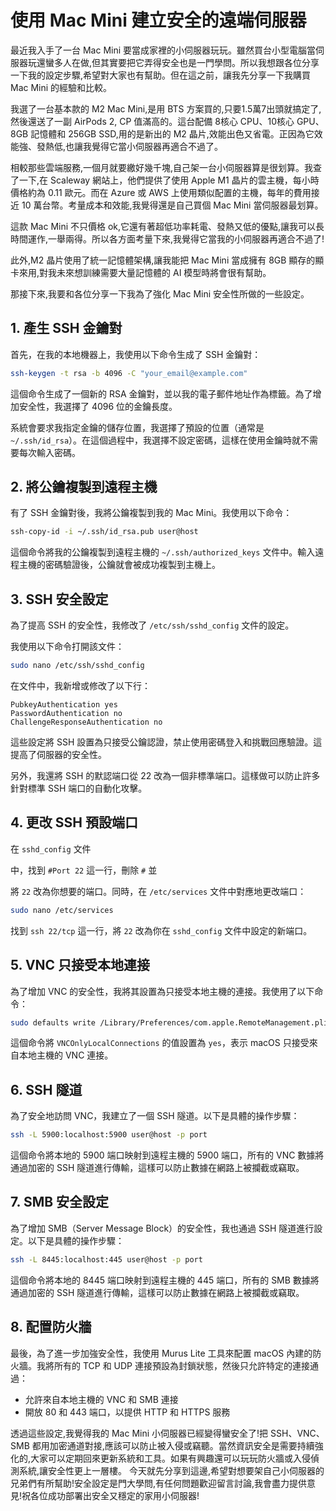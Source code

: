 # 使用 Mac Mini 建立安全的遠端伺服器

最近我入手了一台 Mac Mini 要當成家裡的小伺服器玩玩。雖然買台小型電腦當伺服器玩還蠻多人在做,但其實要把它弄得安全也是一門學問。所以我想跟各位分享一下我的設定步驟,希望對大家也有幫助。但在這之前，讓我先分享一下我購買 Mac Mini 的經驗和比較。

我選了一台基本款的 M2 Mac Mini,是用 BTS 方案買的,只要1.5萬7出頭就搞定了,然後還送了一副 AirPods 2, CP 值滿高的。這台配備 8核心 CPU、10核心 GPU、8GB 記憶體和 256GB SSD,用的是新出的 M2 晶片,效能出色又省電。正因為它效能強、發熱低,也讓我覺得它當小伺服器再適合不過了。

相較那些雲端服務,一個月就要繳好幾千塊,自己架一台小伺服器算是很划算。我查了一下,在 Scaleway 網站上，他們提供了使用 Apple M1 晶片的雲主機，每小時價格約為 0.11 歐元。而在 Azure 或 AWS 上使用類似配置的主機，每年的費用接近 10 萬台幣。考量成本和效能,我覺得還是自己買個 Mac Mini 當伺服器最划算。

這款 Mac Mini 不只價格 ok,它還有著超低功率耗電、發熱又低的優點,讓我可以長時間運作,一舉兩得。所以各方面考量下來,我覺得它當我的小伺服器再適合不過了!

此外,M2 晶片使用了統一記憶體架構,讓我能把 Mac Mini 當成擁有 8GB 顯存的顯卡來用,對我未來想訓練需要大量記憶體的 AI 模型時將會很有幫助。

那接下來,我要和各位分享一下我為了強化 Mac Mini 安全性所做的一些設定。

## 1. 產生 SSH 金鑰對

首先，在我的本地機器上，我使用以下命令生成了 SSH 金鑰對：

```bash
ssh-keygen -t rsa -b 4096 -C "your_email@example.com"
```

這個命令生成了一個新的 RSA 金鑰對，並以我的電子郵件地址作為標籤。為了增加安全性，我選擇了 4096 位的金鑰長度。

系統會要求我指定金鑰的儲存位置，我選擇了預設的位置（通常是 `~/.ssh/id_rsa`）。在這個過程中，我選擇不設定密碼，這樣在使用金鑰時就不需要每次輸入密碼。

## 2. 將公鑰複製到遠程主機

有了 SSH 金鑰對後，我將公鑰複製到我的 Mac Mini。我使用以下命令：

```bash
ssh-copy-id -i ~/.ssh/id_rsa.pub user@host
```

這個命令將我的公鑰複製到遠程主機的 `~/.ssh/authorized_keys` 文件中。輸入遠程主機的密碼驗證後，公鑰就會被成功複製到主機上。

## 3. SSH 安全設定

為了提高 SSH 的安全性，我修改了 `/etc/ssh/sshd_config` 文件的設定。

我使用以下命令打開該文件：

```bash
sudo nano /etc/ssh/sshd_config
```

在文件中，我新增或修改了以下行：

```text
PubkeyAuthentication yes
PasswordAuthentication no
ChallengeResponseAuthentication no
```

這些設定將 SSH 設置為只接受公鑰認證，禁止使用密碼登入和挑戰回應驗證。這提高了伺服器的安全性。

另外，我還將 SSH 的默認端口從 22 改為一個非標準端口。這樣做可以防止許多針對標準 SSH 端口的自動化攻擊。

## 4. 更改 SSH 預設端口

在 `sshd_config` 文件

中，找到 `#Port 22` 這一行，刪除 `#` 並

將 `22` 改為你想要的端口。同時，在 `/etc/services` 文件中對應地更改端口：

```bash
sudo nano /etc/services
```

找到 `ssh 22/tcp` 這一行，將 `22` 改為你在 `sshd_config` 文件中設定的新端口。

## 5. VNC 只接受本地連接

為了增加 VNC 的安全性，我將其設置為只接受本地主機的連接。我使用了以下命令：

```bash
sudo defaults write /Library/Preferences/com.apple.RemoteManagement.plist VNCOnlyLocalConnections -bool yes
```

這個命令將 `VNCOnlyLocalConnections` 的值設置為 `yes`，表示 macOS 只接受來自本地主機的 VNC 連接。

## 6. SSH 隧道

為了安全地訪問 VNC，我建立了一個 SSH 隧道。以下是具體的操作步驟：

```bash
ssh -L 5900:localhost:5900 user@host -p port
```

這個命令將本地的 5900 端口映射到遠程主機的 5900 端口，所有的 VNC 數據將通過加密的 SSH 隧道進行傳輸，這樣可以防止數據在網路上被攔截或竊取。

## 7. SMB 安全設定

為了增加 SMB（Server Message Block）的安全性，我也通過 SSH 隧道進行設定。以下是具體的操作步驟：

```bash
ssh -L 8445:localhost:445 user@host -p port
```

這個命令將本地的 8445 端口映射到遠程主機的 445 端口，所有的 SMB 數據將通過加密的 SSH 隧道進行傳輸，這樣可以防止數據在網路上被攔截或竊取。

## 8. 配置防火牆

最後，為了進一步加強安全性，我使用 Murus Lite 工具來配置 macOS 內建的防火牆。我將所有的 TCP 和 UDP 連接預設為封鎖狀態，然後只允許特定的連接通過：

- 允許來自本地主機的 VNC 和 SMB 連接
- 開放 80 和 443 端口，以提供 HTTP 和 HTTPS 服務

透過這些設定,我覺得我的 Mac Mini 小伺服器已經變得蠻安全了!把 SSH、VNC、SMB 都用加密通道對接,應該可以防止被入侵或竊聽。當然資訊安全是需要持續強化的,大家可以定期回來更新系統和工具。如果有興趣還可以玩玩防火牆或入侵偵測系統,讓安全性更上一層樓。
今天就先分享到這邊,希望對想要架自己小伺服器的兄弟們有所幫助!安全設定是門大學問,有任何問題歡迎留言討論,我會盡力提供意見!祝各位成功部署出安全又穩定的家用小伺服器!
